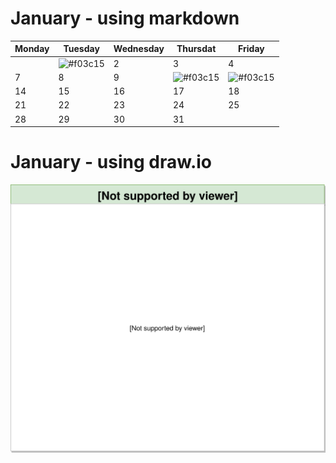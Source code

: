 # January - using markdown
|Monday|Tuesday|Wednesday|Thursdat|Friday|
|---|---|---|---|---|
|   |![#f03c15](https://placehold.it/150/f03c15/000000?text=1%20New%20Year)| 2  | 3  | 4  |
| 7 | 8 | 9 | ![#f03c15](https://placehold.it/150/f03c15/000000?text=10%20-%200.6%20Release) |![#f03c15](https://placehold.it/150/f03c15/000000?text=11%20Release%20Alignment%20&%20Kickoff) |
| 14 | 15 | 16 | 17 | 18 |
| 21 | 22 | 23 | 24 | 25 |
| 28 | 29 | 30 | 31 |   |
# January - using draw.io
![](calendar.svg)

